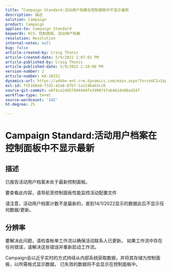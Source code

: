 ```yaml
---
title: “Campaign Standard:活动用户档案在控制面板中不显示最新
description: 描述
solution: Campaign
product: Campaign
applies-to: Campaign Standard
keywords: KCS、控制面板、活动用户档案
resolution: Resolution
internal-notes: null
bug: false
article-created-by: Craig Thonis
article-created-date: 5/9/2022 2:07:02 PM
article-published-by: Craig Thonis
article-published-date: 5/9/2022 2:18:08 PM
version-number: 2
article-number: KA-18151
dynamics-url: https://adobe-ent.crm.dynamics.com/main.aspx?forceUCI=1&pagetype=entityrecord&etn=knowledgearticle&id=3f406c4a-a1cf-ec11-a7b5-00224809c196
exl-id: f55168a9-f325-42a8-8fb7-1a1146ab3cc6
source-git-commit: e8f4ca2dd578944d4fe399074fab461de88ad247
workflow-type: tm+mt
source-wordcount: '142'
ht-degree: 2%

---
```


# Campaign Standard:活动用户档案在控制面板中不显示最新

## 描述


已报告活动用户档案未处于最新控制面板。

要查看此内容，请导航至控制面板性能监控活动配置文件

请注意，活动用户档案计数不是最新的，直到14/1/2022显示的数据此后不显示任何数据/更新。


## 分辨率


要解决此问题，请检查帐单工作流以确保活动联系人已更新。 如果工作流中存在任何错误，请解决这些错误并重新启动工作流。

Campaign会以近乎实时的方式持续从内部系统获取数据，并将其存储为控制面板，以所需格式显示数据。 已失效的数据将不会显示在控制面板中。
